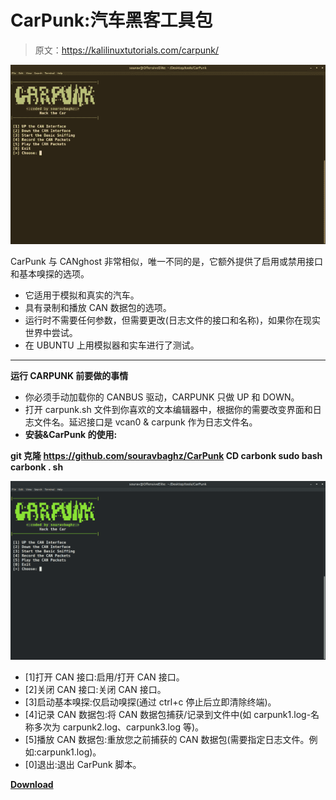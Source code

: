 # CarPunk:汽车黑客工具包

> 原文：<https://kalilinuxtutorials.com/carpunk/>

[![](img//59720bf0730ffdd32f5209946a53b135.png)](https://blogger.googleusercontent.com/img/a/AVvXsEjXfOvQX6CCtPWlMmT6KiwZnM-L5oEBt6bFPw80eRVZYsiEjgqbMkAqiuOJRjn3nK212JbHlaJGzKVjpW5prG9Yorq2k6tBRPeeOhdi6XsDoZn-vHp9xn5YCaVBBMhnZafq19hyr_abYNbIG4mQBUQ4eByEhZZP0Z67kMx7tuxnF74kbwz9hzTmocaz=s668)

CarPunk 与 CANghost 非常相似，唯一不同的是，它额外提供了启用或禁用接口和基本嗅探的选项。

*   它适用于模拟和真实的汽车。
*   具有录制和播放 CAN 数据包的选项。
*   运行时不需要任何参数，但需要更改(日志文件的接口和名称)，如果你在现实世界中尝试。
*   在 UBUNTU 上用模拟器和实车进行了测试。

* * *

**运行 CARPUNK 前要做的事情**

*   你必须手动加载你的 CANBUS 驱动，CARPUNK 只做 UP 和 DOWN。
*   打开 carpunk.sh 文件到你喜欢的文本编辑器中，根据你的需要改变界面和日志文件名。延迟接口是 vcan0 & carpunk 作为日志文件名。
*   **安装&CarPunk 的使用:**

**git 克隆 https://github.com/souravbaghz/CarPunk
CD carbonk
sudo bash carbonk . sh**

![](img//b6ef1c8e4e53a274349e39328b46cd5c.png)

*   [1]打开 CAN 接口:启用/打开 CAN 接口。
*   [2]关闭 CAN 接口:关闭 CAN 接口。
*   [3]启动基本嗅探:仅启动嗅探(通过 ctrl+c 停止后立即清除终端)。
*   [4]记录 CAN 数据包:将 CAN 数据包捕获/记录到文件中(如 carpunk1.log-名称多次为 carpunk2.log、carpunk3.log 等)。
*   [5]播放 CAN 数据包:重放您之前捕获的 CAN 数据包(需要指定日志文件。例如:carpunk1.log)。
*   [0]退出:退出 CarPunk 脚本。

[**Download**](https://github.com/souravbaghz/CarPunk)
